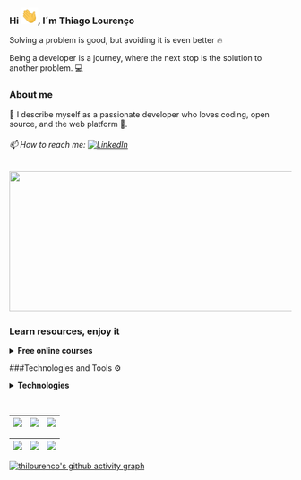 ### Hi <img src="./assets/hi.gif" width="30">, I´m Thiago Lourenço

Solving a problem is good, but avoiding it is even better 🔥

Being a developer is a journey, where the next stop is the solution to another problem. 💻

### About me

🚀 I describe myself as a passionate developer who loves coding, open source, and the web platform :blue_heart:.

###### <span> 📫 How to reach me: [<img src="https://img.shields.io/badge/LinkedIn-%230077B5.svg?&style=flat-square&logo=linkedin&logoColor=white" alt="LinkedIn" />][linkedin]</span>

<div>
<img height="250" width="575" alt="" src="./assets/js.gif" />
</div>

### Learn resources, enjoy it
<details>
  <summary><b>Free online courses</b></summary>
  
  ## in English
  * [FreeCodeCamp](https://www.freecodecamp.org)
  * [SoloLearn](https://www.sololearn.com)
  * [Coursera](https://www.coursera.org)
  * [Khan Academy](https://www.khanacademy.org/)
  * [Harvard University](https://online-learning.harvard.edu/catalog/free)
  * [Udacity](https://www.udacity.com)
  * [Alison](https://alison.com)
  
  * [Apache Airflow | Learning path](https://github.com/jghoman/awesome-apache-airflow)
 
  ## in Portuguese
  * [Digital Innovation One](http://dio.me)
  * [Gama Accademy](https://www.gama.academy)
  * [Rocketseat](https://rocketseat.com.br)
  * [Fundação Bradesco](https://www.ev.org.br/Cursos)
  * [TIM Tec](https://cursos.timtec.com.br/courses)
  * [BRASIL MAIS DIGITAL](http://www.brasilmaisdigital.org.br/index.php/pt-br/)
  * [Centro Paula Souza](https://portalgeead.cps.sp.gov.br/mooc)
  * [Kultivi](https://kultivi.com)
</details>

###Technologies and Tools ⚙
<details>
  <summary><b>Technologies</b></summary>
<div>
<img src="https://cdn.svgporn.com/logos/nodejs-icon.svg" height="30" alt="Nodejs" />
  <img src="https://cdn.icon-icons.com/icons2/2415/PNG/512/express_original_logo_icon_146527.png" height="30" alt="Express" />
  <img src="https://cdn.icon-icons.com/icons2/2107/PNG/512/file_type_nestjs_icon_130355.png" height="30" alt="NestJS" />
  <img src="https://cdn.svgporn.com/logos/javascript.svg" height="30" alt="Javascript"/>
  <img src="https://cdn.svgporn.com/logos/typescript-icon.svg" height="30" alt="Typescript" />
  <img src="https://cdn.svgporn.com/logos/git-icon.svg" height="30" alt="Git">
   <img src="https://cdn.icon-icons.com/icons2/2107/PNG/512/file_type_jest_icon_130514.png" height="30" alt="Jest">
  <img src="https://img.icons8.com/color/452/mongodb.png" height="35" alt="MongoDB" />
  <img src="https://cdn.svgporn.com/logos/postgresql.svg" height="30" alt="PostgreSQL"/>
  <img src="https://cdn.svgporn.com/logos/redis.svg"  height="30" alt="Redis"/>
  <img src="https://cdn.svgporn.com/logos/react.svg"  height="30" alt="React"/>
  <img src="https://cdn.svgporn.com/logos/nextjs-icon.svg"  height="30" alt="Next"/>
  <img src="https://cdn.svgporn.com/logos/graphql.svg"  height="30" alt="Graphql"/>
  <img src="https://cdn.svgporn.com/logos/linux-tux.svg" height="30" alt="Linux">
  <img src="https://cdn.svgporn.com/logos/gnu.svg" height="30" alt="GNU">
  <img src="https://cdn.svgporn.com/logos/docker-icon.svg" height="30" alt="Docker">
  <img src="https://cdn.svgporn.com/logos/visual-studio-code.svg" height="30" alt="VScode">
</div>
</details>

[linkedin]: https://www.linkedin.com/in/thilourenco/
</br>


| ![](http://github-profile-summary-cards.vercel.app/api/cards/stats?username=thilourenco&theme=nord_dark) | ![](http://github-profile-summary-cards.vercel.app/api/cards/repos-per-language?username=thilourenco&hide=Html&theme=nord_dark) | ![](http://github-profile-summary-cards.vercel.app/api/cards/most-commit-language?username=thilourenco&theme=nord_dark) |
| :-: | :-: | :-: |

| ![](https://github-readme-stats.vercel.app/api?username=thilourenco&show_icons=true&custom_title=Thiago's%20Github%20Stats&theme=tokyonight&hide_border=true) | ![](https://github-readme-streak-stats.herokuapp.com/?user=thilourenco&theme=tokyonight&hide_border=true) | ![](https://github-profile-summary-cards.vercel.app/api/cards/productive-time?username=thilourenco&theme=tokyonight)
| :-: | :-: | :-: |


[![thilourenco's github activity graph](https://github-readme-activity-graph.cyclic.app/graph?username=thilourenco&theme=tokyo-night&hide_border=true)](https://github.com/thilourenco/github-readme-activity-graph)